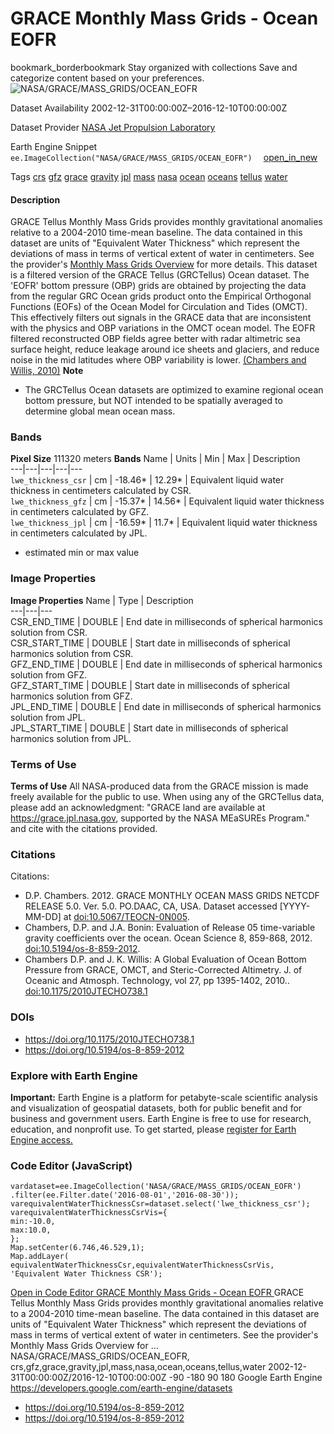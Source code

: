  
#  GRACE Monthly Mass Grids - Ocean EOFR 
bookmark_borderbookmark Stay organized with collections  Save and categorize content based on your preferences. 
![NASA/GRACE/MASS_GRIDS/OCEAN_EOFR](https://developers.google.com/earth-engine/datasets/images/NASA/NASA_GRACE_MASS_GRIDS_OCEAN_EOFR_sample.png) 

Dataset Availability
    2002-12-31T00:00:00Z–2016-12-10T00:00:00Z 

Dataset Provider
     [ NASA Jet Propulsion Laboratory ](https://grace.jpl.nasa.gov/data/get-data/monthly-mass-grids-ocean/) 

Earth Engine Snippet
     `    ee.ImageCollection("NASA/GRACE/MASS_GRIDS/OCEAN_EOFR")   ` [ open_in_new ](https://code.earthengine.google.com/?scriptPath=Examples:Datasets/NASA/NASA_GRACE_MASS_GRIDS_OCEAN_EOFR) 

Tags
     [crs](https://developers.google.com/earth-engine/datasets/tags/crs) [gfz](https://developers.google.com/earth-engine/datasets/tags/gfz) [grace](https://developers.google.com/earth-engine/datasets/tags/grace) [gravity](https://developers.google.com/earth-engine/datasets/tags/gravity) [jpl](https://developers.google.com/earth-engine/datasets/tags/jpl) [mass](https://developers.google.com/earth-engine/datasets/tags/mass) [nasa](https://developers.google.com/earth-engine/datasets/tags/nasa) [ocean](https://developers.google.com/earth-engine/datasets/tags/ocean) [oceans](https://developers.google.com/earth-engine/datasets/tags/oceans) [tellus](https://developers.google.com/earth-engine/datasets/tags/tellus) [water](https://developers.google.com/earth-engine/datasets/tags/water)
#### Description
GRACE Tellus Monthly Mass Grids provides monthly gravitational anomalies relative to a 2004-2010 time-mean baseline. The data contained in this dataset are units of "Equivalent Water Thickness" which represent the deviations of mass in terms of vertical extent of water in centimeters. See the provider's [Monthly Mass Grids Overview](https://grace.jpl.nasa.gov/data/monthly-mass-grids/) for more details.
This dataset is a filtered version of the GRACE Tellus (GRCTellus) Ocean dataset. The 'EOFR' bottom pressure (OBP) grids are obtained by projecting the data from the regular GRC Ocean grids product onto the Empirical Orthogonal Functions (EOFs) of the Ocean Model for Circulation and Tides (OMCT). This effectively filters out signals in the GRACE data that are inconsistent with the physics and OBP variations in the OMCT ocean model.
The EOFR filtered reconstructed OBP fields agree better with radar altimetric sea surface height, reduce leakage around ice sheets and glaciers, and reduce noise in the mid latitudes where OBP variability is lower. [(Chambers and Willis, 2010)](https://doi.org/10.1175/2010JTECHO738.1)
**Note**
  * The GRCTellus Ocean datasets are optimized to examine regional ocean bottom pressure, but NOT intended to be spatially averaged to determine global mean ocean mass.


### Bands
**Pixel Size** 111320 meters 
**Bands**
Name | Units | Min | Max | Description  
---|---|---|---|---  
`lwe_thickness_csr` | cm |  -18.46*  |  12.29*  | Equivalent liquid water thickness in centimeters calculated by CSR.  
`lwe_thickness_gfz` | cm |  -15.37*  |  14.56*  | Equivalent liquid water thickness in centimeters calculated by GFZ.  
`lwe_thickness_jpl` | cm |  -16.59*  |  11.7*  | Equivalent liquid water thickness in centimeters calculated by JPL.  
* estimated min or max value 
### Image Properties
**Image Properties**
Name | Type | Description  
---|---|---  
CSR_END_TIME | DOUBLE | End date in milliseconds of spherical harmonics solution from CSR.  
CSR_START_TIME | DOUBLE | Start date in milliseconds of spherical harmonics solution from CSR.  
GFZ_END_TIME | DOUBLE | End date in milliseconds of spherical harmonics solution from GFZ.  
GFZ_START_TIME | DOUBLE | Start date in milliseconds of spherical harmonics solution from GFZ.  
JPL_END_TIME | DOUBLE | End date in milliseconds of spherical harmonics solution from JPL.  
JPL_START_TIME | DOUBLE | Start date in milliseconds of spherical harmonics solution from JPL.  
### Terms of Use
**Terms of Use**
All NASA-produced data from the GRACE mission is made freely available for the public to use. When using any of the GRCTellus data, please add an acknowledgment: "GRACE land are available at <https://grace.jpl.nasa.gov>, supported by the NASA MEaSUREs Program." and cite with the citations provided.
### Citations
Citations:
  * D.P. Chambers. 2012. GRACE MONTHLY OCEAN MASS GRIDS NETCDF RELEASE 5.0. Ver. 5.0. PO.DAAC, CA, USA. Dataset accessed [YYYY-MM-DD] at [doi:10.5067/TEOCN-0N005](https://doi.org/10.5067/TEOCN-0N005).
  * Chambers, D.P. and J.A. Bonin: Evaluation of Release 05 time-variable gravity coefficients over the ocean. Ocean Science 8, 859-868, 2012. [doi:10.5194/os-8-859-2012](https://doi.org/10.5194/os-8-859-2012).
  * Chambers D.P. and J. K. Willis: A Global Evaluation of Ocean Bottom Pressure from GRACE, OMCT, and Steric-Corrected Altimetry. J. of Oceanic and Atmosph. Technology, vol 27, pp 1395-1402, 2010.. [doi:10.1175/2010JTECHO738.1](https://doi.org/10.1175/2010JTECHO738.1)


### DOIs
  * [ https://doi.org/10.1175/2010JTECHO738.1 ](https://doi.org/10.1175/2010JTECHO738.1)
  * [ https://doi.org/10.5194/os-8-859-2012 ](https://doi.org/10.5194/os-8-859-2012)


### Explore with Earth Engine
**Important:** Earth Engine is a platform for petabyte-scale scientific analysis and visualization of geospatial datasets, both for public benefit and for business and government users. Earth Engine is free to use for research, education, and nonprofit use. To get started, please [register for Earth Engine access.](https://console.cloud.google.com/earth-engine)
### Code Editor (JavaScript)
```
vardataset=ee.ImageCollection('NASA/GRACE/MASS_GRIDS/OCEAN_EOFR')
.filter(ee.Filter.date('2016-08-01','2016-08-30'));
varequivalentWaterThicknessCsr=dataset.select('lwe_thickness_csr');
varequivalentWaterThicknessCsrVis={
min:-10.0,
max:10.0,
};
Map.setCenter(6.746,46.529,1);
Map.addLayer(
equivalentWaterThicknessCsr,equivalentWaterThicknessCsrVis,
'Equivalent Water Thickness CSR');
```
[ Open in Code Editor ](https://code.earthengine.google.com/?scriptPath=Examples:Datasets/NASA/NASA_GRACE_MASS_GRIDS_OCEAN_EOFR)
[ GRACE Monthly Mass Grids - Ocean EOFR ](https://developers.google.com/earth-engine/datasets/catalog/NASA_GRACE_MASS_GRIDS_OCEAN_EOFR)
GRACE Tellus Monthly Mass Grids provides monthly gravitational anomalies relative to a 2004-2010 time-mean baseline. The data contained in this dataset are units of "Equivalent Water Thickness" which represent the deviations of mass in terms of vertical extent of water in centimeters. See the provider's Monthly Mass Grids Overview for …
NASA/GRACE/MASS_GRIDS/OCEAN_EOFR, crs,gfz,grace,gravity,jpl,mass,nasa,ocean,oceans,tellus,water 
2002-12-31T00:00:00Z/2016-12-10T00:00:00Z
-90 -180 90 180 
Google Earth Engine
https://developers.google.com/earth-engine/datasets
  * [ https://doi.org/10.5194/os-8-859-2012 ](https://doi.org/https://grace.jpl.nasa.gov/data/get-data/monthly-mass-grids-ocean/)
  * [ https://doi.org/10.5194/os-8-859-2012 ](https://doi.org/https://developers.google.com/earth-engine/datasets/catalog/NASA_GRACE_MASS_GRIDS_OCEAN_EOFR)


